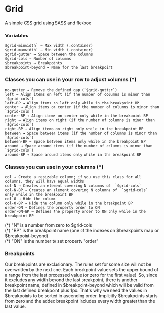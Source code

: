 ﻿# Grid
A simple CSS grid using SASS and flexbox

### Variables

    $grid-minwidth` → Max width (.container)
    $grid-maxwidth` → Min width (.container)
    $grid-gutter → Space between the columns
    $grid-cols → Number of columns
    $breakpoints → Breakpoints
    $breakpoint-beyond → Name for the last breakpoint

### Classes you can use in your row to adjust columns (*)

    no-gutter → Remove the defined gap (`$grid-gutter`)
    left → Align items on left (if the number of columns is minor than  `$grid-cols`)
    left-BP → Align items on left only while in the breakpoint BP
    center → Align items on center (if the number of columns is minor than  `$grid-cols`)
    center-BP → Align items on center only while in the breakpoint BP
    right → Align items on right (if the number of columns is minor than  `$grid-cols`)
    right-BP → Align items on right only while in the breakpoint BP
    between → Space between items (if the number of columns is minor than  `$grid-cols`)
    between-BP → Space between items only while in the breakpoint BP
    around → Space around items (if the number of columns is minor than  `$grid-cols`)
    around-BP → Space around items only while in the breakpoint BP

### Classes you can use in your columns (*)

    col → Create a resizable column; if you use this class for all columns, they will have equal widths
    col-N → Creates an element covering N columns of  `$grid-cols`
    col-N-BP → Creates an element covering N columns of  `$grid-cols`  only while in the breakpoint BP
    col-0 → Hide the column
    col-0-BP → Hide the column only while in the breakpoint BP
    order-ON → Defines the property order to ON
    order-ON-BP → Defines the property order to ON only while in the breakpoint BP

(\*) "N" is a number from zero to $grid-cols  
(\*) "BP" is the breakpoint name (one of the indexes on $breakpoints map or $breakpoint-beyond)  
(\*) "ON" is the number to set property "order"

### Breakpoints

Our breakpoints are exclusionary. The rules set for some size will not be overwritten by the next one. Each breakpoint value sets the upper bound of a range from the last processed value (or zero for the first value). So, since it excludes any width beyond the last breakpoint, there is another breakpoint name, defined in $breakpoint-beyond which will be valid from the last defined breakpoint plus 1px. That's why we need the values in $breakpoints to be sorted in ascending order. Implicitly $breakpoints starts from zero and the added breakpoint includes every width greater than the last value.

